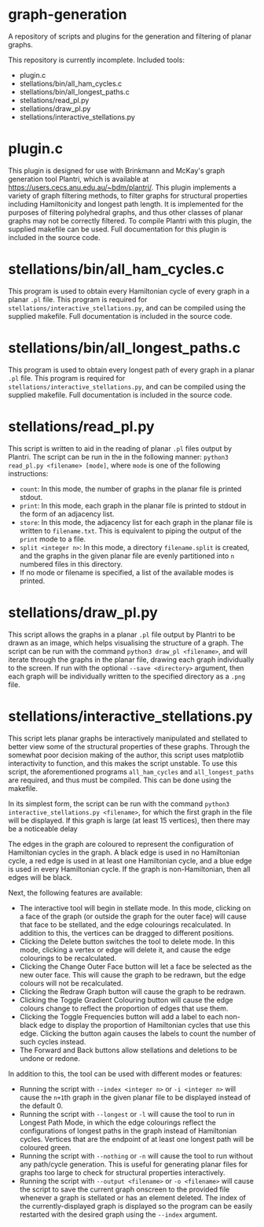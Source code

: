 # graph-generation
A repository of scripts and plugins for the generation and filtering of planar graphs.

This repository is currently incomplete. Included tools:
* plugin.c
* stellations/bin/all_ham_cycles.c
* stellations/bin/all_longest_paths.c
* stellations/read_pl.py
* stellations/draw_pl.py
* stellations/interactive_stellations.py

# plugin.c

This plugin is designed for use with Brinkmann and McKay's graph generation tool Plantri, which is available at  https://users.cecs.anu.edu.au/~bdm/plantri/. This plugin implements a variety of graph filtering methods, to filter graphs for structural properties including Hamiltonicity and longest path length. It is implemented for the purposes of filtering polyhedral graphs, and thus other classes of planar graphs may not be correctly filtered. To compile Plantri with this plugin, the supplied makefile can be used.
Full documentation for this plugin is included in the source code.

# stellations/bin/all_ham_cycles.c

This program is used to obtain every Hamiltonian cycle of every graph in a planar `.pl` file. This program is required for `stellations/interactive_stellations.py`, and can be compiled using the supplied makefile. Full documentation is included in the source code.

# stellations/bin/all_longest_paths.c

This program is used to obtain every longest path of every graph in a planar `.pl` file. This program is required for `stellations/interactive_stellations.py`, and can be compiled using the supplied makefile. Full documentation is included in the source code.

# stellations/read_pl.py

This script is written to aid in the reading of planar `.pl` files output by Plantri. The script can be run in the in the following manner: `python3 read_pl.py <filename> [mode]`, where `mode` is one of the following instructions:
* `count`: In this mode, the number of graphs in the planar file is printed stdout.
* `print`: In this mode, each graph in the planar file is printed to stdout in the form of an adjacency list.
* `store`: In this mode, the adjacency list for each graph in the planar file is written to `filename.txt`. This is equivalent to piping the output of the `print` mode to a file.
* `split <integer n>`: In this mode, a directory `filename.split` is created, and the graphs in the given planar file are evenly partitioned into `n` numbered files in this directory.
* If no mode or filename is specified, a list of the available modes is printed.

# stellations/draw_pl.py

This script allows the graphs in a planar `.pl` file output by Plantri to be drawn as an image, which helps visualising the structure of a graph. The script can be run with the command `python3 draw_pl <filename>`, and will iterate through the graphs in the planar file, drawing each graph individually to the screen. If run with the optional `--save <directory>` argument, then each graph will be individually written to the specified directory as a `.png` file.

# stellations/interactive_stellations.py

This script lets planar graphs be interactively manipulated and stellated to better view some of the structural properties of these graphs. Through the somewhat poor decision making of the author, this script uses matplotlib interactivity to function, and this makes the script unstable. To use this script, the aforementioned programs `all_ham_cycles` and `all_longest_paths` are required, and thus must be compiled. This can be done using the makefile.

In its simplest form, the script can be run with the command `python3 interactive_stellations.py <filename>`, for which the first graph in the file will be displayed. If this graph is large (at least 15 vertices), then there may be a noticeable delay 

The edges in the graph are coloured to represent the configuration of Hamiltonian cycles in the graph. A black edge is used in no Hamiltonian cycle, a red edge is used in at least one Hamiltonian cycle, and a blue edge is used in every Hamiltonian cycle. If the graph is non-Hamiltonian, then all edges will be black.


Next, the following features are available:
* The interactive tool will begin in stellate mode. In this mode, clicking on a face of the graph (or outside the graph for the outer face) will cause that face to be stellated, and the edge colourings recalculated. In addition to this, the vertices can be dragged to different positions.
* Clicking the Delete button switches the tool to delete mode. In this mode, clicking a vertex or edge will delete it, and cause the edge colourings to be recalculated.
* Clicking the Change Outer Face button will let a face be selected as the new outer face. This will cause the graph to be redrawn, but the edge colours will not be recalculated.
* Clicking the Redraw Graph button will cause the graph to be redrawn.
* Clicking the Toggle Gradient Colouring button will cause the edge colours change to reflect the proportion of edges that use them.
* Clicking the Toggle Frequencies button will add a label to each non-black edge to display the proportion of Hamiltonian cycles that use this edge. Clicking the button again causes the labels to count the number of such cycles instead.
* The Forward and Back buttons allow stellations and deletions to be undone or redone.

In addition to this, the tool can be used with different modes or features:
* Running the script with `--index <integer n>` or `-i <integer n>` will cause the `n+1`th graph in the given planar file to be displayed instead of the default 0.
* Running the script with `--longest` or `-l` will cause the tool to run in Longest Path Mode, in which the edge colourings reflect the configurations of longest paths in the graph instead of Hamiltonian cycles. Vertices that are the endpoint of at least one longest path will be coloured green.
* Running the script with `--nothing` or `-n` will cause the tool to run without any path/cycle generation. This is useful for generating planar files for graphs too large to check for structural properties interactively.
* Running the script with `--output <filename>` or `-o <filename>` will cause the script to save the current graph onscreen to the provided file whenever a graph is stellated or has an element deleted. The index of the currently-displayed graph is displayed so the program can be easily restarted with the desired graph using the `--index` argument.